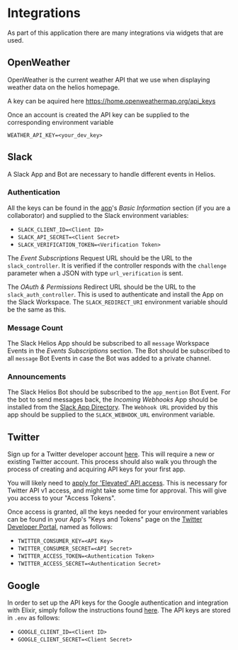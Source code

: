 # Integrations

As part of this application there are many integrations via widgets that are used.

## OpenWeather

OpenWeather is the current weather API that we use when displaying weather data on the helios homepage.

A key can be aquired here https://home.openweathermap.org/api_keys

Once an account is created the API key can be supplied to the corresponding environment variable

`WEATHER_API_KEY=<your_dev_key>`

## Slack

A Slack App and Bot are necessary to handle different events in Helios.

### Authentication

All the keys can be found in the [app](https://api.slack.com/apps)'s _Basic Information_ section (if you are a collaborator) and supplied to the Slack environment variables:

- `SLACK_CLIENT_ID=<Client ID>`
- `SLACK_API_SECRET=<Client Secret>`
- `SLACK_VERIFICATION_TOKEN=<Verification Token>`

The _Event Subscriptions_ Request URL should be the URL to the `slack_controller`. It is verified if the controller responds with the `challenge` parameter when a JSON with type `url_verification` is sent.

The _OAuth & Permissions_ Redirect URL should be the URL to the `slack_auth_controller`. This is used to authenticate and install the App on the Slack Workspace. The `SLACK_REDIRECT_URI` environment variable should be the same as this.

### Message Count

The Slack Helios App should be subscribed to all `message` Workspace Events in the _Events Subscriptions_ section. The Bot should be subscribed to all `message` Bot Events in case the Bot was added to a private channel.

### Announcements

The Slack Helios Bot should be subscribed to the `app_mention` Bot Event.
For the bot to send messages back, the _Incoming Webhooks_ App should be installed from the [Slack App Directory](https://mojotech.slack.com/apps). The `Webhook URL` provided by this app should be supplied to the `SLACK_WEBHOOK_URL` environment variable.

## Twitter

Sign up for a Twitter developer account [here](https://developer.twitter.com/en/portal/petition/essential/basic-info). This will require a new or existing Twitter account.
This process should also walk you through the process of creating and acquiring API keys for your first app.

You will likely need to [apply for 'Elevated' API access](https://developer.twitter.com/en/portal/products/elevated). This is necessary for Twitter API v1 access, and might take some time for approval.
This will give you access to your "Access Tokens".

Once access is granted, all the keys needed for your environment variables can be found in your App's "Keys and Tokens" page on the [Twitter Developer Portal](https://developer.twitter.com/en/portal/dashboard), named as follows:
- `TWITTER_CONSUMER_KEY=<API Key>`
- `TWITTER_CONSUMER_SECRET=<API Secret>`
- `TWITTER_ACCESS_TOKEN=<Authentication Token>`
- `TWITTER_ACCESS_SECRET=<Authentication Secret>`

## Google

In order to set up the API keys for the Google authentication and integration with Elixir, simply follow the instructions found [here](https://github.com/dwyl/elixir-auth-google/blob/main/create-google-app-guide.md). The API keys are stored in `.env` as follows:
- `GOOGLE_CLIENT_ID=<Client ID>`
- `GOOGLE_CLIENT_SECRET=<Client Secret>`